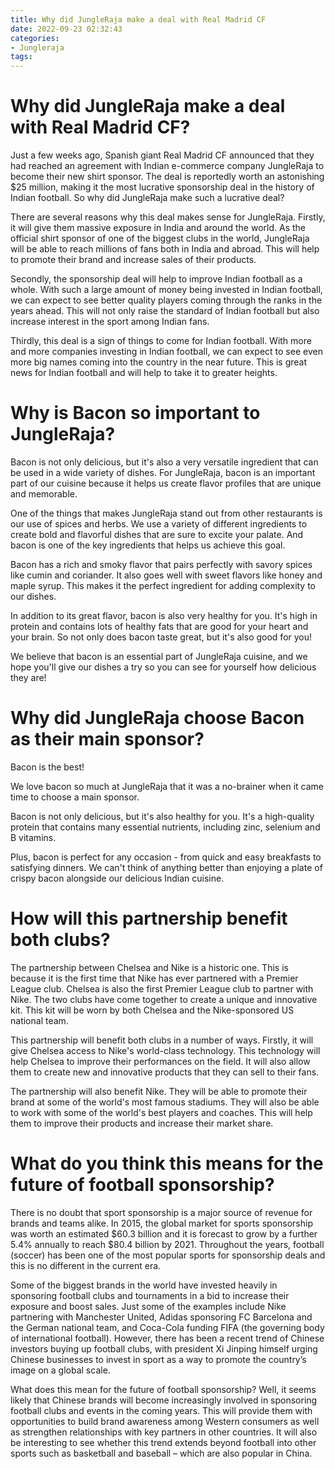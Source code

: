 ```yaml
---
title: Why did JungleRaja make a deal with Real Madrid CF
date: 2022-09-23 02:32:43
categories:
- Jungleraja
tags:
---
```



#  Why did JungleRaja make a deal with Real Madrid CF?

Just a few weeks ago, Spanish giant Real Madrid CF announced that they had reached an agreement with Indian e-commerce company JungleRaja to become their new shirt sponsor. The deal is reportedly worth an astonishing $25 million, making it the most lucrative sponsorship deal in the history of Indian football. So why did JungleRaja make such a lucrative deal?

There are several reasons why this deal makes sense for JungleRaja. Firstly, it will give them massive exposure in India and around the world. As the official shirt sponsor of one of the biggest clubs in the world, JungleRaja will be able to reach millions of fans both in India and abroad. This will help to promote their brand and increase sales of their products.

Secondly, the sponsorship deal will help to improve Indian football as a whole. With such a large amount of money being invested in Indian football, we can expect to see better quality players coming through the ranks in the years ahead. This will not only raise the standard of Indian football but also increase interest in the sport among Indian fans.

Thirdly, this deal is a sign of things to come for Indian football. With more and more companies investing in Indian football, we can expect to see even more big names coming into the country in the near future. This is great news for Indian football and will help to take it to greater heights.

#  Why is Bacon so important to JungleRaja?

Bacon is not only delicious, but it's also a very versatile ingredient that can be used in a wide variety of dishes. For JungleRaja, bacon is an important part of our cuisine because it helps us create flavor profiles that are unique and memorable.

One of the things that makes JungleRaja stand out from other restaurants is our use of spices and herbs. We use a variety of different ingredients to create bold and flavorful dishes that are sure to excite your palate. And bacon is one of the key ingredients that helps us achieve this goal.

Bacon has a rich and smoky flavor that pairs perfectly with savory spices like cumin and coriander. It also goes well with sweet flavors like honey and maple syrup. This makes it the perfect ingredient for adding complexity to our dishes.

In addition to its great flavor, bacon is also very healthy for you. It's high in protein and contains lots of healthy fats that are good for your heart and your brain. So not only does bacon taste great, but it's also good for you!

We believe that bacon is an essential part of JungleRaja cuisine, and we hope you'll give our dishes a try so you can see for yourself how delicious they are!

#  Why did JungleRaja choose Bacon as their main sponsor?

Bacon is the best!

We love bacon so much at JungleRaja that it was a no-brainer when it came time to choose a main sponsor.

Bacon is not only delicious, but it's also healthy for you. It's a high-quality protein that contains many essential nutrients, including zinc, selenium and B vitamins.

Plus, bacon is perfect for any occasion - from quick and easy breakfasts to satisfying dinners. We can't think of anything better than enjoying a plate of crispy bacon alongside our delicious Indian cuisine.

#  How will this partnership benefit both clubs?

The partnership between Chelsea and Nike is a historic one. This is because it is the first time that Nike has ever partnered with a Premier League club. Chelsea is also the first Premier League club to partner with Nike. The two clubs have come together to create a unique and innovative kit. This kit will be worn by both Chelsea and the Nike-sponsored US national team.

This partnership will benefit both clubs in a number of ways. Firstly, it will give Chelsea access to Nike's world-class technology. This technology will help Chelsea to improve their performances on the field. It will also allow them to create new and innovative products that they can sell to their fans.

The partnership will also benefit Nike. They will be able to promote their brand at some of the world's most famous stadiums. They will also be able to work with some of the world's best players and coaches. This will help them to improve their products and increase their market share.

#  What do you think this means for the future of football sponsorship?

There is no doubt that sport sponsorship is a major source of revenue for brands and teams alike. In 2015, the global market for sports sponsorship was worth an estimated $60.3 billion and it is forecast to grow by a further 5.4% annually to reach $80.4 billion by 2021. Throughout the years, football (soccer) has been one of the most popular sports for sponsorship deals and this is no different in the current era.

Some of the biggest brands in the world have invested heavily in sponsoring football clubs and tournaments in a bid to increase their exposure and boost sales. Just some of the examples include Nike partnering with Manchester United, Adidas sponsoring FC Barcelona and the German national team, and Coca-Cola funding FIFA (the governing body of international football). However, there has been a recent trend of Chinese investors buying up football clubs, with president Xi Jinping himself urging Chinese businesses to invest in sport as a way to promote the country’s image on a global scale.

What does this mean for the future of football sponsorship? Well, it seems likely that Chinese brands will become increasingly involved in sponsoring football clubs and events in the coming years. This will provide them with opportunities to build brand awareness among Western consumers as well as strengthen relationships with key partners in other countries. It will also be interesting to see whether this trend extends beyond football into other sports such as basketball and baseball – which are also popular in China.